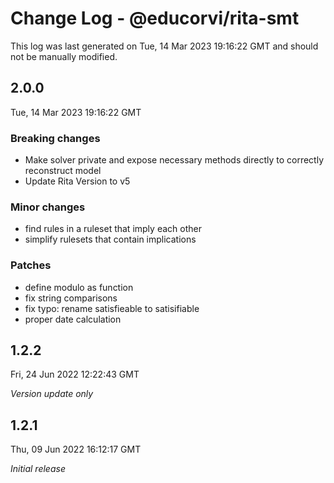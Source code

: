 # Change Log - @educorvi/rita-smt

This log was last generated on Tue, 14 Mar 2023 19:16:22 GMT and should not be manually modified.

## 2.0.0

Tue, 14 Mar 2023 19:16:22 GMT

### Breaking changes

-   Make solver private and expose necessary methods directly to correctly reconstruct model
-   Update Rita Version to v5

### Minor changes

-   find rules in a ruleset that imply each other
-   simplify rulesets that contain implications

### Patches

-   define modulo as function
-   fix string comparisons
-   fix typo: rename satisfieable to satisifiable
-   proper date calculation

## 1.2.2

Fri, 24 Jun 2022 12:22:43 GMT

_Version update only_

## 1.2.1

Thu, 09 Jun 2022 16:12:17 GMT

_Initial release_

